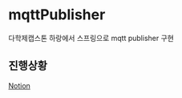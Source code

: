 # mqttPublisher
다학제캡스톤 하랑에서 스프링으로 mqtt publisher 구현

## 진행상황
[Notion](https://imported-event-228.notion.site/19984a9f37f04860a5512a00fa328118?pvs=4)
